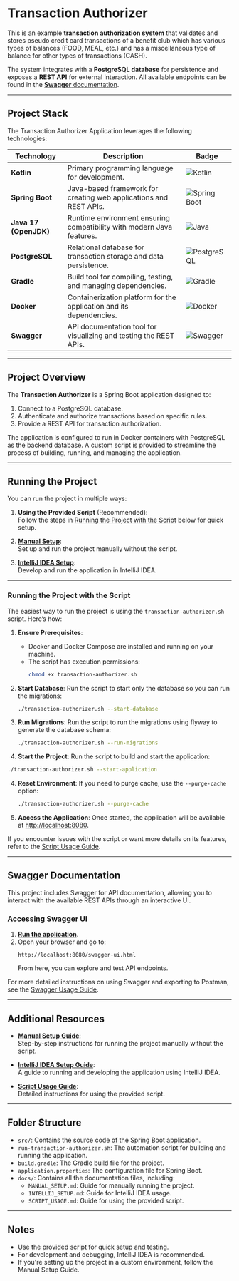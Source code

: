# Transaction Authorizer

This is an example **transaction authorization system** that validates and stores pseudo credit card transactions of a benefit club which has various types of balances (FOOD, MEAL, etc.) and has a miscellaneous type of balance for other types of transactions (CASH).

The system integrates with a **PostgreSQL database** for persistence and exposes a **REST API** for external interaction. All available endpoints can be found in the [**Swagger** documentation](#swagger-documentation).


---

## Project Stack

The Transaction Authorizer Application leverages the following technologies:

| **Technology**         | **Description**                                                                                               | **Badge**                                                                                                                                              |
|-------------------------|-------------------------------------------------------------------------------------------------------------|--------------------------------------------------------------------------------------------------------------------------------------------------------|
| **Kotlin**             | Primary programming language for development.                                                              | ![Kotlin](https://img.shields.io/badge/Kotlin-0095D5?logo=kotlin&logoColor=white&style=flat-square)                                                   |
| **Spring Boot**        | Java-based framework for creating web applications and REST APIs.                                          | ![Spring Boot](https://img.shields.io/badge/Spring_Boot-6DB33F?logo=spring-boot&logoColor=white&style=flat-square)                                     |
| **Java 17 (OpenJDK)**  | Runtime environment ensuring compatibility with modern Java features.                                       | ![Java](https://img.shields.io/badge/Java_17-007396?logo=java&logoColor=white&style=flat-square)                                                      |
| **PostgreSQL**         | Relational database for transaction storage and data persistence.                                          | ![PostgreSQL](https://img.shields.io/badge/PostgreSQL-336791?logo=postgresql&logoColor=white&style=flat-square)                                       |
| **Gradle**             | Build tool for compiling, testing, and managing dependencies.                                              | ![Gradle](https://img.shields.io/badge/Gradle-02303A?logo=gradle&logoColor=white&style=flat-square)                                                   |
| **Docker**             | Containerization platform for the application and its dependencies.                                       | ![Docker](https://img.shields.io/badge/Docker-2496ED?logo=docker&logoColor=white&style=flat-square)                                                   |
| **Swagger**            | API documentation tool for visualizing and testing the REST APIs.                                           | ![Swagger](https://img.shields.io/badge/Swagger-85EA2D?logo=swagger&logoColor=white&style=flat-square)                                                |

---

## Project Overview

The **Transaction Authorizer** is a Spring Boot application designed to:

1. Connect to a PostgreSQL database.
2. Authenticate and authorize transactions based on specific rules.
3. Provide a REST API for transaction authorization.

The application is configured to run in Docker containers with PostgreSQL as the backend database. A custom script is provided to streamline the process of building, running, and managing the application.

---

## Running the Project

You can run the project in multiple ways:

1. **Using the Provided Script** (Recommended):  
   Follow the steps in [Running the Project with the Script](#running-the-project-with-the-script) below for quick setup.

2. **[Manual Setup](docs/MANUAL_SETUP.md)**:  
   Set up and run the project manually without the script.

3. **[IntelliJ IDEA Setup](docs/INTELLIJ_SETUP.md)**:  
   Develop and run the application in IntelliJ IDEA.

---

### Running the Project with the Script

The easiest way to run the project is using the `transaction-authorizer.sh` script. Here’s how:

1. **Ensure Prerequisites**:
   - Docker and Docker Compose are installed and running on your machine.
   - The script has execution permissions:
     ```bash
     chmod +x transaction-authorizer.sh
     ```

2. **Start Database**:
   Run the script to start only the database so you can run the migrations:
   ```bash
   ./transaction-authorizer.sh --start-database
   ```

3. **Run Migrations**:
   Run the script to run the migrations using flyway to generate the database schema:
   ```bash
   ./transaction-authorizer.sh --run-migrations
   ```
 4. **Start the Project**:
   Run the script to build and start the application:
   ```bash
   ./transaction-authorizer.sh --start-application
   ```

4. **Reset Environment**:
   If you need to purge cache, use the `--purge-cache` option:
   ```bash
   ./transaction-authorizer.sh --purge-cache
   ```

5. **Access the Application**:
   Once started, the application will be available at [http://localhost:8080](http://localhost:8080).

If you encounter issues with the script or want more details on its features, refer to the [Script Usage Guide](docs/SCRIPT_USAGE.md).

---

## Swagger Documentation

This project includes Swagger for API documentation, allowing you to interact with the available REST APIs through an interactive UI.

### Accessing Swagger UI

1. [**Run the application**](#running-the-project).
2. Open your browser and go to:
   ```
   http://localhost:8080/swagger-ui.html
   ```
   From here, you can explore and test API endpoints.

For more detailed instructions on using Swagger and exporting to Postman, see the [Swagger Usage Guide](docs/SWAGGER_USAGE.md).

---

## Additional Resources

- **[Manual Setup Guide](docs/MANUAL_SETUP.md)**:  
  Step-by-step instructions for running the project manually without the script.

- **[IntelliJ IDEA Setup Guide](docs/INTELLIJ_SETUP.md)**:  
  A guide to running and developing the application using IntelliJ IDEA.

- **[Script Usage Guide](docs/SCRIPT_USAGE.md)**:  
  Detailed instructions for using the provided script.

---

## Folder Structure

- `src/`: Contains the source code of the Spring Boot application.
- `run-transaction-authorizer.sh`: The automation script for building and running the application.
- `build.gradle`: The Gradle build file for the project.
- `application.properties`: The configuration file for Spring Boot.
- `docs/`: Contains all the documentation files, including:
   - `MANUAL_SETUP.md`: Guide for manually running the project.
   - `INTELLIJ_SETUP.md`: Guide for IntelliJ IDEA usage.
   - `SCRIPT_USAGE.md`: Guide for using the provided script.

---

## Notes

- Use the provided script for quick setup and testing.
- For development and debugging, IntelliJ IDEA is recommended.
- If you're setting up the project in a custom environment, follow the Manual Setup Guide.
